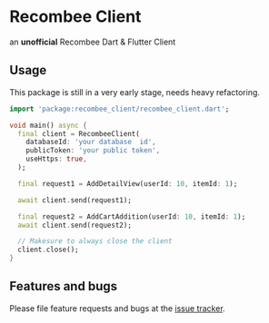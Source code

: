 # Recombee Client

an **unofficial** Recombee Dart & Flutter Client

## Usage

This  package is still in a very early stage, needs heavy refactoring.

```dart
import 'package:recombee_client/recombee_client.dart';

void main() async {
  final client = RecombeeClient(
    databaseId: 'your database  id',
    publicToken: 'your public token',
    useHttps: true,
  );

  final request1 = AddDetailView(userId: 10, itemId: 1);

  await client.send(request1);

  final request2 = AddCartAddition(userId: 10, itemId: 1);
  await client.send(request2);

  // Makesure to always close the client
  client.close();
}
```

## Features and bugs

Please file feature requests and bugs at the [issue tracker][tracker].

[tracker]: https://github.com/indmind/recombee-client/issues
